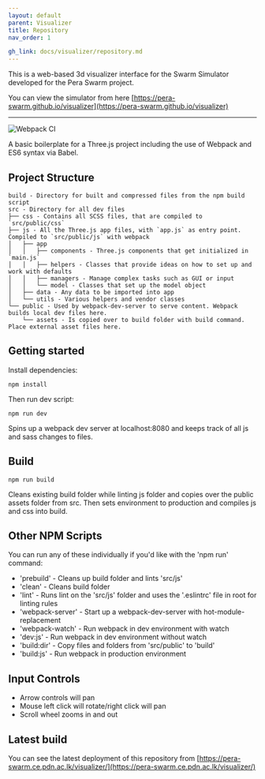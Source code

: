 ```yaml
---
layout: default
parent: Visualizer
title: Repository
nav_order: 1

gh_link: docs/visualizer/repository.md
---
```


This is a web-based 3d visualizer interface for the Swarm Simulator developed for the Pera Swarm project.

You can view the simulator from here [https://pera-swarm.github.io/visualizer](https://pera-swarm.github.io/visualizer)

----
![Webpack CI](https://github.com/Pera-Swarm/visualizer/workflows/Webpack%20CI/badge.svg)

A basic boilerplate for a Three.js project including the use of Webpack and ES6 syntax via Babel.

## Project Structure
```
build - Directory for built and compressed files from the npm build script
src - Directory for all dev files
├── css - Contains all SCSS files, that are compiled to `src/public/css`
├── js - All the Three.js app files, with `app.js` as entry point. Compiled to `src/public/js` with webpack
│   ├── app
│   │   ├── components - Three.js components that get initialized in `main.js`
│   │   ├── helpers - Classes that provide ideas on how to set up and work with defaults
│   │   ├── managers - Manage complex tasks such as GUI or input
│   │   └── model - Classes that set up the model object
│   ├── data - Any data to be imported into app
│   └── utils - Various helpers and vendor classes
└── public - Used by webpack-dev-server to serve content. Webpack builds local dev files here.
    └── assets - Is copied over to build folder with build command. Place external asset files here.
```

## Getting started
Install dependencies:

```
npm install
```

Then run dev script:

```
npm run dev
```

Spins up a webpack dev server at localhost:8080 and keeps track of all js and sass changes to files.

## Build
```
npm run build
```

Cleans existing build folder while linting js folder and copies over the public assets folder from src. Then sets environment to production and compiles js and css into build.

## Other NPM Scripts
You can run any of these individually if you'd like with the 'npm run' command:
* 'prebuild' - Cleans up build folder and lints 'src/js'
* 'clean' - Cleans build folder
* 'lint' - Runs lint on the 'src/js' folder and uses the '.eslintrc' file in root for linting rules
* 'webpack-server' - Start up a  webpack-dev-server with hot-module-replacement
* 'webpack-watch' - Run webpack in dev environment with watch
* 'dev:js' - Run webpack in dev environment without watch
* 'build:dir' - Copy files and folders from 'src/public' to 'build'
* 'build:js' - Run webpack in production environment

## Input Controls
* Arrow controls will pan
* Mouse left click will rotate/right click will pan
* Scroll wheel zooms in and out

## Latest build

You can see the latest deployment of this repository from [https://pera-swarm.ce.pdn.ac.lk/visualizer/](https://pera-swarm.ce.pdn.ac.lk/visualizer/)
